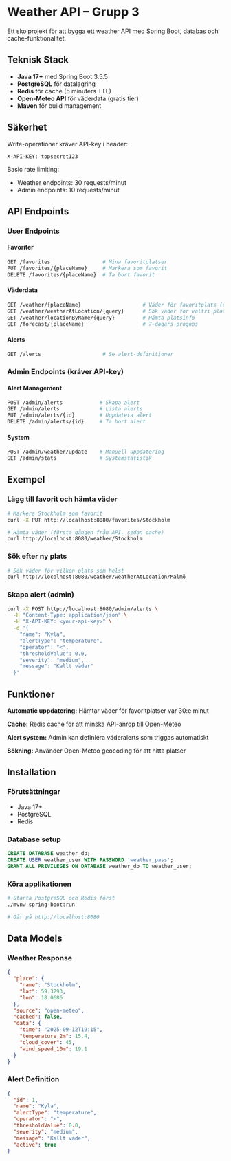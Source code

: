# Weather API – Grupp 3

Ett skolprojekt för att bygga ett weather API med Spring Boot, databas och cache-funktionalitet.

## Teknisk Stack

- **Java 17+** med Spring Boot 3.5.5
- **PostgreSQL** för datalagring
- **Redis** för cache (5 minuters TTL)
- **Open-Meteo API** för väderdata (gratis tier)
- **Maven** för build management

## Säkerhet

Write-operationer kräver API-key i header:
```
X-API-KEY: topsecret123
```

Basic rate limiting:
- Weather endpoints: 30 requests/minut
- Admin endpoints: 10 requests/minut

## API Endpoints

### User Endpoints

#### Favoriter
```bash
GET /favorites                 # Mina favoritplatser
PUT /favorites/{placeName}     # Markera som favorit
DELETE /favorites/{placeName}  # Ta bort favorit
```

#### Väderdata
```bash
GET /weather/{placeName}                    # Väder för favoritplats (cachad)
GET /weather/weatherAtLocation/{query}      # Sök väder för valfri plats
GET /weather/locationByName/{query}         # Hämta platsinfo
GET /forecast/{placeName}                   # 7-dagars prognos
```

#### Alerts
```bash
GET /alerts                    # Se alert-definitioner
```

### Admin Endpoints (kräver API-key)

#### Alert Management
```bash
POST /admin/alerts            # Skapa alert
GET /admin/alerts             # Lista alerts
PUT /admin/alerts/{id}        # Uppdatera alert
DELETE /admin/alerts/{id}     # Ta bort alert
```

#### System
```bash
POST /admin/weather/update    # Manuell uppdatering
GET /admin/stats              # Systemstatistik
```

## Exempel

### Lägg till favorit och hämta väder
```bash
# Markera Stockholm som favorit
curl -X PUT http://localhost:8080/favorites/Stockholm

# Hämta väder (första gången från API, sedan cache)
curl http://localhost:8080/weather/Stockholm
```

### Sök efter ny plats
```bash
# Sök väder för vilken plats som helst
curl http://localhost:8080/weather/weatherAtLocation/Malmö
```

### Skapa alert (admin)
```bash
curl -X POST http://localhost:8080/admin/alerts \
  -H "Content-Type: application/json" \
  -H "X-API-KEY: <your-api-key>" \
  -d '{
    "name": "Kyla",
    "alertType": "temperature",
    "operator": "<",
    "thresholdValue": 0.0,
    "severity": "medium",
    "message": "Kallt väder"
  }'
```

## Funktioner

**Automatic uppdatering:** Hämtar väder för favoritplatser var 30:e minut

**Cache:** Redis cache för att minska API-anrop till Open-Meteo

**Alert system:** Admin kan definiera väderalerts som triggas automatiskt

**Sökning:** Använder Open-Meteo geocoding för att hitta platser

## Installation

### Förutsättningar
- Java 17+
- PostgreSQL
- Redis

### Database setup
```sql
CREATE DATABASE weather_db;
CREATE USER weather_user WITH PASSWORD 'weather_pass';
GRANT ALL PRIVILEGES ON DATABASE weather_db TO weather_user;
```

### Köra applikationen
```bash
# Starta PostgreSQL och Redis först
./mvnw spring-boot:run

# Går på http://localhost:8080
```

## Data Models

### Weather Response
```json
{
  "place": {
    "name": "Stockholm",
    "lat": 59.3293,
    "lon": 18.0686
  },
  "source": "open-meteo",
  "cached": false,
  "data": {
    "time": "2025-09-12T19:15",
    "temperature_2m": 15.4,
    "cloud_cover": 45,
    "wind_speed_10m": 19.1
  }
}
```

### Alert Definition
```json
{
  "id": 1,
  "name": "Kyla",
  "alertType": "temperature",
  "operator": "<",
  "thresholdValue": 0.0,
  "severity": "medium",
  "message": "Kallt väder",
  "active": true
}
```


